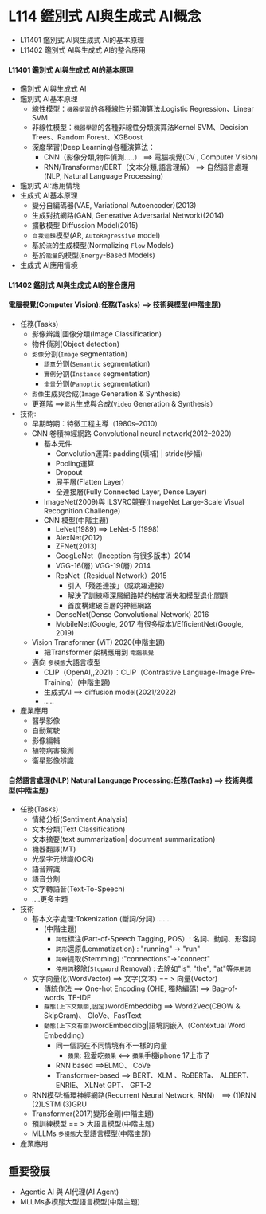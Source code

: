 # L114 鑑別式 AI與生成式 AI概念
- L11401 鑑別式 AI與生成式 AI的基本原理
- L11402 鑑別式 AI與生成式 AI的整合應用

#### L11401 鑑別式 AI與生成式 AI的基本原理
- 鑑別式 AI與生成式 AI
- 鑑別式 AI基本原理
  - 線性模型：`機器學習`的各種線性分類演算法:Logistic Regression、Linear SVM
  - 非線性模型：`機器學習`的各種非線性分類演算法Kernel SVM、Decision Trees、Random Forest、XGBoost
  - 深度學習(Deep Learning)各種演算法：
    - CNN（影像分類,物件偵測…..） ==> 電腦視覺(CV , Computer Vision)
    - RNN/Transformer/BERT（文本分類,語言理解） ==> 自然語言處理(NLP, Natural Language Processing)
- 鑑別式 AI:應用情境
- 生成式 AI基本原理
  - 變分自編碼器(VAE, Variational Autoencoder)(2013)
  - 生成對抗網路(GAN, Generative Adversarial Network)(2014)
  - 擴散模型 Diffussion Model(2015)
  - `自我迴歸`模型(AR, `AutoRegressive` model)
  - 基於`流`的生成模型(Normalizing `Flow` Models)
  - 基於`能量`的模型(`Energy`-Based Models) 
- 生成式 AI應用情境

#### L11402 鑑別式 AI與生成式 AI的整合應用

#### 電腦視覺(Computer Vision):任務(Tasks) ==> 技術與模型(中階主題)
- 任務(Tasks)
  - 影像辨識|圖像分類(Image Classification)
  - 物件偵測(Object detection)
  - `影像`分割(`Image` segmentation)
    - `語意`分割(`Semantic` segmentation)
    - `實例`分割(`Instance` segmentation)
    - `全景`分割(`Panoptic` segmentation)
  - `影像`生成與合成(`Image` Generation & Synthesis）
  - 更進階 ==>`影片`生成與合成(`Video` Generation & Synthesis）
- 技術:
  - 早期時期：特徵工程主導（1980s–2010）
  - CNN 卷積神經網路 Convolutional neural network(2012–2020）
    - 基本元件
      - Convolution運算: padding(填補) | stride(步幅)
      - Pooling運算
      - Dropout
      - 展平層(Flatten Layer)
      - 全連接層(Fully Connected Layer, Dense Layer)
    - ImageNet(2009)與 ILSVRC競賽(ImageNet Large-Scale Visual Recognition Challenge) 
    - CNN 模型(中階主題)
      - LeNet(1989) ==> LeNet-5 (1998)
      - AlexNet(2012)
      - ZFNet(2013)
      - GoogLeNet（Inception 有很多版本）2014
      - VGG-16(層) VGG-19(層) 2014
      - ResNet（Residual Network）2015
        - 引入「殘差連接」（或跳躍連接）
        - 解決了訓練極深層網路時的梯度消失和模型退化問題
        - 首度構建破百層的神經網路
      - DenseNet(Dense Convolutional Network) 2016
      - MobileNet(Google, 2017  有很多版本)/EfficientNet(Google, 2019)
  - Vision Transformer (ViT) 2020(中階主題)
    - 把Transformer 架構應用到 `電腦視覺`
  - 邁向 `多模態`大語言模型
    - CLIP（OpenAI,,2021）：CLIP（Contrastive Language-Image Pre-Training）(中階主題)
    - 生成式AI ==> diffusion model(2021/2022)
    - .....
- 產業應用
  - 醫學影像
  - 自動駕駛
  - 影像編輯
  - 植物病害檢測
  - 衛星影像辨識

#### 自然語言處理(NLP) Natural Language Processing:任務(Tasks) ==> 技術與模型(中階主題)
- 任務(Tasks)
  - 情緒分析(Sentiment Analysis)
  - 文本分類(Text Classification)
  - 文本摘要(text summarization| document summarization)
  - 機器翻譯(MT)
  - 光學字元辨識(OCR)
  - 語音辨識
  - 語音分割
  - 文字轉語音(Text-To-Speech)
  - ....更多主題
- 技術
  - 基本文字處理:Tokenization (斷詞/分詞) .......
    - (中階主題)
      - `詞性`標注(Part-of-Speech Tagging, POS）: 名詞、動詞、形容詞
      - `詞形`還原(Lemmatization) : "running" → "run"
      - `詞幹`提取(Stemming) :"connections"→"connect"
      - `停用詞`移除(`Stopword` Removal) : 去除如"is", "the", "at"等`停用詞`
  - 文字向量化(WordVector) ==> 文字(文本) == > 向量(Vector)
    - 傳統作法 ==>  One-hot Encoding (OHE, 獨熱編碼) ==> Bag-of-words, TF-IDF
    - `靜態(上下文無關,固定)`wordEmbeddibg ==> Word2Vec(CBOW & SkipGram)、 GloVe、FastText
    - `動態(上下文有關)`wordEmbeddibg|語境詞嵌入（Contextual Word Embedding）
      - 同一個詞在不同情境有不一樣的向量
        - `蘋果`: 我愛吃`蘋果` <==> `蘋果`手機iphone 17上市了  
      - RNN based ==>ELMO、 CoVe
      - Transformer-based ==> BERT、XLM 、RoBERTa、 ALBERT、 ENRIE、 XLNet GPT、 GPT-2
  - RNN模型:循環神經網路(Recurrent Neural Network, RNN)　==> (1)RNN (2)LSTM  (3)GRU
  - Transformer(2017)變形金剛(中階主題)
  - 預訓練模型 == > 大語言模型(中階主題)
  - MLLMs `多模態`大型語言模型(中階主題)
- 產業應用

## 重要發展
- Agentic AI 與 AI代理(AI Agent)
- MLLMs多模態大型語言模型(中階主題)


